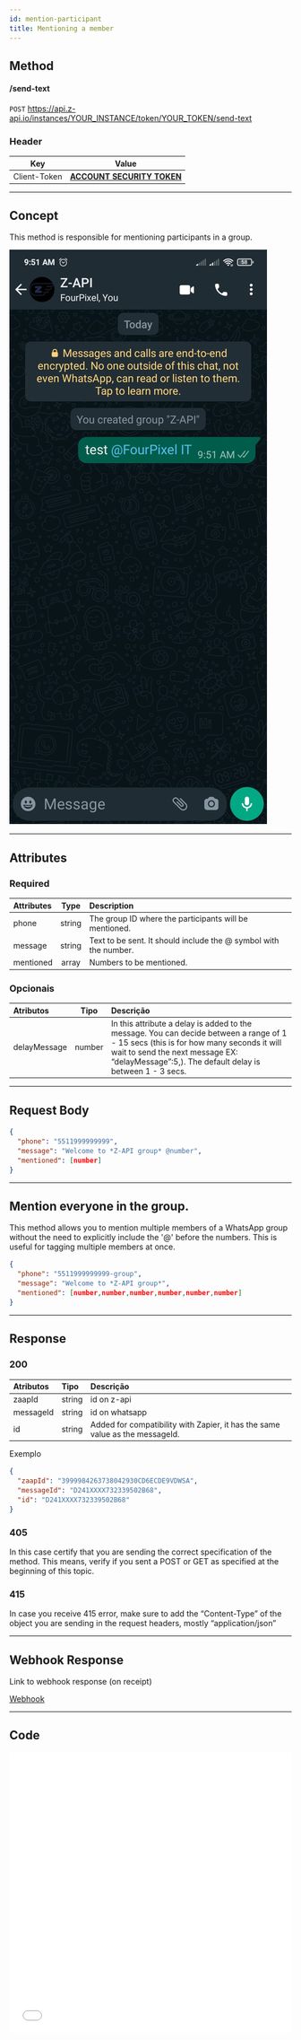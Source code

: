 ```yaml
---
id: mention-participant 
title: Mentioning a member
---
```


## Method

#### /send-text

`POST` https://api.z-api.io/instances/YOUR_INSTANCE/token/YOUR_TOKEN/send-text

### Header

|      Key       |            Value            |
| :------------: |     :-----------------:     |
|  Client-Token  | **[ACCOUNT SECURITY TOKEN](../security/client-token)** |

---

## Concept

This method is responsible for mentioning participants in a group.

![image](../../../../../img/mentioned-participant.jpeg)

---

## Attributes

### Required

| Attributes | Type  | Description |
| :--       | :-:    | :-------  |
| phone     | string | The group ID where the participants will be mentioned. |
| message   | string | Text to be sent. It should include the @ symbol with the number. |
| mentioned | array  | Numbers to be mentioned. |

### Opcionais

| Atributos | Tipo | Descrição |
| :-- | :-: | :-- |
| delayMessage | number | In this attribute a delay is added to the message. You can decide between a range of 1 - 15 secs (this is for how many seconds it will wait to send the next message EX: “delayMessage”:5,). The default delay is between 1 - 3 secs. |

---

## Request Body

```json
{
  "phone": "5511999999999",
  "message": "Welcome to *Z-API group* @number",
  "mentioned": [number]
}
```

---

## Mention everyone in the group.

This method allows you to mention multiple members of a WhatsApp group without the need to explicitly include the '@' before the numbers. This is useful for tagging multiple members at once.

```json
{
  "phone": "5511999999999-group",
  "message": "Welcome to *Z-API group*",
  "mentioned": [number,number,number,number,number,number]
}
```
---

## Response

### 200

| Atributos | Tipo   | Descrição      |
| :-------- | :----- | :------------- |
| zaapId    | string | id on z-api    |
| messageId | string | id on whatsapp |
| id | string | Added for compatibility with Zapier, it has the same value as the messageId.|

Exemplo

```json
{
  "zaapId": "3999984263738042930CD6ECDE9VDWSA",
  "messageId": "D241XXXX732339502B68",
  "id": "D241XXXX732339502B68"
}
```

### 405

In this case certify that you are sending the correct specification of the method. This means, verify if you sent a POST or GET as specified at the beginning of this topic.

### 415

In case you receive 415 error, make sure to add the “Content-Type” of the object you are sending in the request headers, mostly “application/json”

---

## Webhook Response

Link to webhook response (on receipt)

[Webhook](../webhooks/on-message-received#response)

---

## Code

<iframe src="//api.apiembed.com/?source=https://raw.githubusercontent.com/Z-API/z-api-docs/main/json-examples/send-text.json&targets=all" frameborder="0" scrolling="no" width="100%" height="500px" seamless></iframe>

